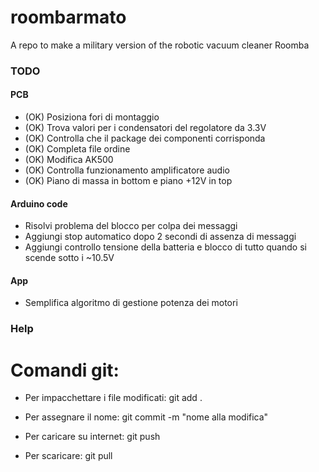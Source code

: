 # roombarmato
A repo to make a military version of the robotic vacuum cleaner Roomba

### TODO
#### PCB
- (OK) Posiziona fori di montaggio
- (OK) Trova valori per i condensatori del regolatore da 3.3V
- (OK) Controlla che il package dei componenti corrisponda
- (OK) Completa file ordine
- (OK) Modifica AK500
- (OK) Controlla funzionamento amplificatore audio
- (OK) Piano di massa in bottom e piano +12V in top

#### Arduino code
- Risolvi problema del blocco per colpa dei messaggi
- Aggiungi stop automatico dopo 2 secondi di assenza di messaggi
- Aggiungi controllo tensione della batteria e blocco di tutto quando si scende sotto i ~10.5V

#### App
- Semplifica algoritmo di gestione potenza dei motori

### Help
# Comandi git:
- Per impacchettare i file modificati: git add .
- Per assegnare il nome: git commit -m "nome alla modifica"
- Per caricare su internet: git push

- Per scaricare: git pull

